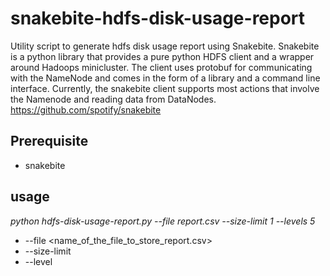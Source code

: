 # snakebite-hdfs-disk-usage-report

Utility script to generate hdfs disk usage report using Snakebite. Snakebite is a python library that provides a pure python HDFS client and a wrapper around Hadoops minicluster. The client uses protobuf for communicating with the NameNode and comes in the form of a library and a command line interface. Currently, the snakebite client supports most actions that involve the Namenode and reading data from DataNodes. https://github.com/spotify/snakebite


## Prerequisite
 * snakebite

## usage
	
_python hdfs-disk-usage-report.py --file report.csv --size-limit 1 --levels 5_
	
* --file <name_of_the_file_to_store_report.csv>
* --size-limit <drill down the folders with more than this size limit>
* --level <number of levels of folders to be drilled down> 
